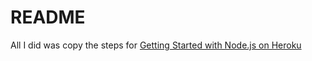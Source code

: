 # README

All I did was copy the steps for [Getting Started with Node.js on Heroku](https://devcenter.heroku.com/articles/nodejs)
